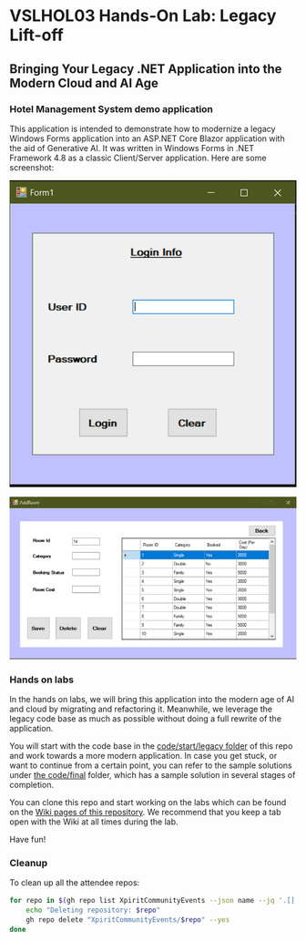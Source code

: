 # VSLHOL03 Hands-On Lab: Legacy Lift-off

## Bringing Your Legacy .NET Application into the Modern Cloud and AI Age

### Hotel Management System demo application

This application is intended to demonstrate how to modernize a legacy Windows Forms application into an ASP.NET Core Blazor application with the aid of Generative AI. It was written in Windows Forms in .NET Framework 4.8 as a classic Client/Server application. Here are some screenshot:

![login](./code/start/legacy/Project_HMS/SnapShots/Screenshot%20(2054).png)

![rooms](./code/start/legacy/Project_HMS/SnapShots/Screenshot%20(2056).png)

### Hands on labs

In the hands on labs, we will bring this application into the modern age of AI and cloud by migrating and refactoring it. Meanwhile, we leverage the legacy code base as much as possible without doing a full rewrite of the application.

You will start with the code base in the [code/start/legacy folder](./code/start//legacy/) of this repo and work towards a more modern application. In case you get stuck, or want to continue from a certain point, you can refer to the sample solutions under [the code/final](./code/final) folder, which has a sample solution in several stages of completion.

You can clone this repo and start working on the labs which can be found on the [Wiki pages of this repository](https://github.com/XpiritCommunityEvents/LegacyLiftOffWorkshop/wiki). We recommend that you keep a tab open with the Wiki at all times during the lab.

Have fun!

### Cleanup

To clean up all the attendee repos:

```bash
for repo in $(gh repo list XpiritCommunityEvents --json name --jq '.[].name | select(test("^attendeello"))'); do
    echo "Deleting repository: $repo"
    gh repo delete "XpiritCommunityEvents/$repo" --yes
done
```
